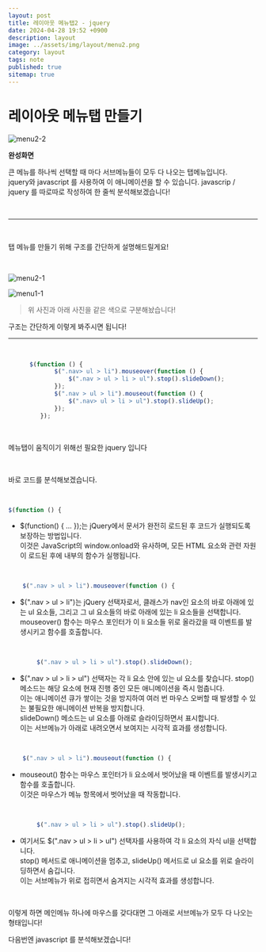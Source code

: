 ```yaml
---
layout: post
title: 레이아웃 메뉴탭2 - jquery
date: 2024-04-28 19:52 +0900
description: layout
image: ../assets/img/layout/menu2.png
category: layout
tags: note
published: true
sitemap: true
---
```


# 레이아웃 메뉴탭 만들기 

![menu2-2](https://github.com/kimyih/kimyih.github.io/assets/163376151/d3f50551-7efc-4edf-86eb-58c02320bb4a)

**완성화면**   

큰 메뉴를 하나씩 선택할 때 마다 서브메뉴들이 모두 다 나오는 탭메뉴입니다.   
jquery와 javascript 를 사용하여 이 애니메이션을 할 수 있습니다.
javascrip / jquery 를 따로따로 작성하여 한 줄씩 분석해보겠습니다!

<br>

--- 

<br>

탭 메뉴를 만들기 위해 구조를 간단하게 설명해드릴게요!  

<br>

![menu2-1](https://github.com/kimyih/kimyih.github.io/assets/163376151/51c3ddf0-4dbc-4ad1-8db4-4161e1e68639)

![menu1-1](https://github.com/kimyih/kimyih.github.io/assets/163376151/64749ae7-440b-4d3f-aaeb-ae64b0992b0e)

> 위 사진과 아래 사진을 같은 색으로 구분해놨습니다!

구조는 간단하게 이렇게 봐주시면 됩니다!

---
<br>



````javascript
      $(function () {
             $(".nav> ul > li").mouseover(function () {
                 $(".nav > ul > li > ul").stop().slideDown();
             });
             $(".nav > ul > li").mouseout(function () {
                 $(".nav> ul > li > ul").stop().slideUp();
             });
         });

````

<br>

메뉴탭이 움직이기 위해선 필요한 jquery 입니다


<br>

바로 코드를 분석해보겠습니다.

<br>

```javascript
$(function () {
```
- $(function() { ... });는 jQuery에서 문서가 완전히 로드된 후 코드가 실행되도록 보장하는 방법입니다.    
이것은 JavaScript의 window.onload와 유사하며, 모든 HTML 요소와 관련 자원이 로드된 후에 내부의 함수가 실행됩니다.   

<br>


```javascript
    $(".nav > ul > li").mouseover(function () {
```
- $(".nav > ul > li")는 jQuery 선택자로서, 클래스가 nav인 요소의 바로 아래에 있는 ul 요소들, 그리고 그 ul 요소들의 바로 아래에 있는 li 요소들을 선택합니다.    
mouseover() 함수는 마우스 포인터가 이 li 요소들 위로 올라갔을 때 이벤트를 발생시키고 함수를 호출합니다.  

<br>

```javascript
        $(".nav > ul > li > ul").stop().slideDown();
```
- $(".nav > ul > li > ul") 선택자는 각 li 요소 안에 있는 ul 요소를 찾습니다. stop() 메소드는 해당 요소에 현재 진행 중인 모든 애니메이션을 즉시 멈춥니다.    
이는 애니메이션 큐가 쌓이는 것을 방지하여 여러 번 마우스 오버할 때 발생할 수 있는 불필요한 애니메이션 반복을 방지합니다.    
slideDown() 메소드는 ul 요소를 아래로 슬라이딩하면서 표시합니다.    
이는 서브메뉴가 아래로 내려오면서 보여지는 시각적 효과를 생성합니다.   

<br>


```javascript
    $(".nav > ul > li").mouseout(function () {
```
- mouseout() 함수는 마우스 포인터가 li 요소에서 벗어났을 때 이벤트를 발생시키고 함수를 호출합니다.    
이것은 마우스가 메뉴 항목에서 벗어났을 때 작동합니다.
<br>

```javascript
        $(".nav > ul > li > ul").stop().slideUp();
```
- 여기서도 $(".nav > ul > li > ul") 선택자를 사용하여 각 li 요소의 자식 ul을 선택합니다.    
stop() 메서드로 애니메이션을 멈추고, slideUp() 메서드로 ul 요소를 위로 슬라이딩하면서 숨깁니다.    
이는 서브메뉴가 위로 접히면서 숨겨지는 시각적 효과를 생성합니다.     

<br>


이렇게 하면 메인메뉴 하나에 마우스를 갖다대면 그 아래로 서브메뉴가 모두 다 나오는 형태입니다! 

다음번엔 javascript 를 분석해보겠습니다!
